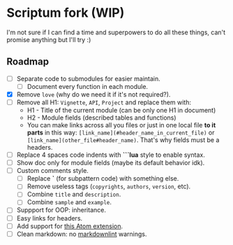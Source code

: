 # Scriptum fork (WIP)

I'm not sure if I can find a time and superpowers to do all these things,
can't promise anything but I'll try :)

## Roadmap

- [ ] Separate code to submodules for easier maintain.
  - [ ] Document every function in each module.
- [x] Remove `love` (why do we need it if it's not required?).
- [ ] Remove all H1: `Vignette`, `API`, `Project` and replace them with:
  - H1 - Title of the current module (can be only one H1 in document)
  - H2 - Module fields (described tables and functions)
  - You can make links across all you files or just in one local file
    **to it parts** in this way: `[link_name](#header_name_in_current_file)` or
    `[link_name](other_file#header_name)`. That's why fields must be a headers.
- [ ] Replace 4 spaces code indents with **```lua** style to enable syntax.
- [ ] Show doc only for module fields (maybe its default behavior idk).
- [ ] Custom comments style.
  - [ ] Replace **`** (for subpattern code) with something else.
  - [ ] Remove useless tags (`copyrights`, `authors`, `version`, etc).
  - [ ] Combine `title` and `description`.
  - [ ] Combine `sample` and `example`.
- [ ] Suppport for OOP: inheritance.
- [ ] Easy links for headers.
- [ ] Add support for
    [this Atom extension](https://github.com/dapetcu21/atom-autocomplete-lua).
- [ ] Clean markdown: no
    [markdownlint](https://github.com/DavidAnson/markdownlint) warnings.
